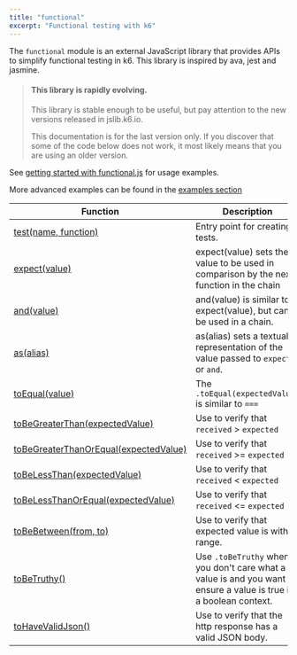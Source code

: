 ```yaml
---
title: "functional"
excerpt: "Functional testing with k6"
---
```


The `functional` module is an external JavaScript library that provides APIs to simplify functional testing in k6. 
This library is inspired by ava, jest and jasmine. 

<Blockquote mod='warning'>

#### This library is rapidly evolving.

This library is stable enough to be useful, but pay attention to the new versions released in jslib.k6.io. 

This documentation is for the last version only. If you discover that some of the code below does not work, it most likely means that you are using an older version.

</Blockquote>


See [getting started with functional.js](/javascript-api/jslib/functional/getting-started-with-functional-js) for usage examples.

More advanced examples can be found in the [examples section](/examples/functional-testing)


| Function | Description |
| -------- | ----------- |
| [test(name, function)](/javascript-api/jslib/functional/test-name-function)  | Entry point for creating tests.  |
| [expect(value)](/javascript-api/jslib/functional/expect-value)  | expect(value) sets the value to be used in comparison by the next function in the chain |
| [and(value)](/javascript-api/jslib/functional/and-value)  | and(value) is similar to expect(value), but can be used in a chain. |
| [as(alias)](/javascript-api/jslib/functional/as-string)  | as(alias) sets a textual representation of the value passed to `expect` or `and`. |
| [toEqual(value)](/javascript-api/jslib/functional/toequal-expectedvalue)  | The `.toEqual(expectedValue)` is similar to `===`    |
| [toBeGreaterThan(expectedValue)](/javascript-api/jslib/functional/tobegreaterthan-expectedvalue)  | Use to verify that `received` > `expected` |
| [toBeGreaterThanOrEqual(expectedValue)](/javascript-api/jslib/functional/tobegreaterthanorequal-expectedvalue)  | Use to verify that `received` >= `expected` |
| [toBeLessThan(expectedValue)](/javascript-api/jslib/functional/tobelessthan-expectedvalue)  | Use to verify that `received` < `expected` |
| [toBeLessThanOrEqual(expectedValue)](/javascript-api/jslib/functional/tobelessthanorequal-expectedvalue)  | Use to verify that `received` <= `expected` |
| [toBeBetween(from, to)](/javascript-api/jslib/functional/tobebetween-from-to)  | Use to verify that expected value is within range. |
| [toBeTruthy()](/javascript-api/jslib/functional/tobetruthy)  | Use `.toBeTruthy` when you don't care what a value is and you want to ensure a value is true in a boolean context.  | 
| [toHaveValidJson()](/javascript-api/jslib/functional/tohavevalidjson)  | Use to verify that the http response has a valid JSON body. |
